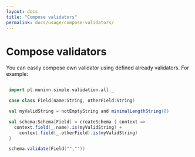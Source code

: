 ```yaml
---
layout: docs
title: "Compose validators"
permalink: docs/usage/compose-validators/
---
```

# Compose validators

You can easily compose own validator using defined already validators. For example:
```scala mdoc

 import pl.muninn.simple.validation.all._

 case class Field(name:String, otherField:String)

 val myValidString = notEmptyString and minimalLengthString(8)

 val schema:Schema[Field] = createSchema { context =>
   context.field(_.name).is(myValidString) +
     context.field(_.otherField).is(myValidString)
 }

 schema.validate(Field("",""))


```
